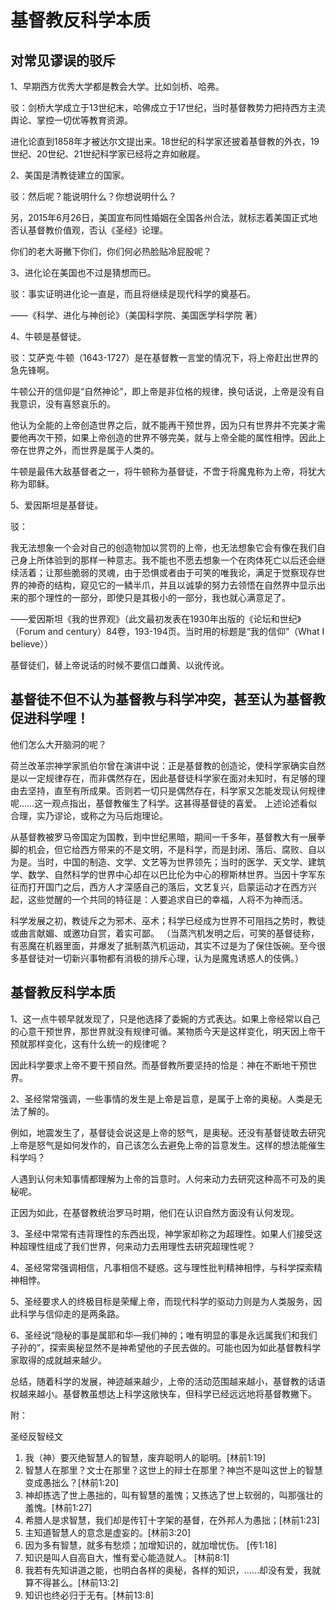 # 基督教反科学本质

## 对常见谬误的驳斥

1、早期西方优秀大学都是教会大学。比如剑桥、哈弗。

驳：剑桥大学成立于13世纪末，哈佛成立于17世纪，当时基督教势力把持西方主流舆论、掌控一切优等教育资源。

进化论直到1858年才被达尔文提出来。18世纪的科学家还披着基督教的外衣，19世纪、20世纪、21世纪科学家已经将之弃如敝屣。

2、美国是清教徒建立的国家。

驳：然后呢？能说明什么？你想说明什么？

另，2015年6月26日，美国宣布同性婚姻在全国各州合法，就标志着美国正式地否认基督教价值观，否认《圣经》论理。

你们的老大哥撇下你们，你们何必热脸贴冷屁股呢？


3、进化论在美国也不过是猜想而已。

驳：事实证明进化论一直是，而且将继续是现代科学的奠基石。

——《科学、进化与神创论》（美国科学院、美国医学科学院 著）


4、牛顿是基督徒。

驳：艾萨克·牛顿（1643-1727）是在基督教一言堂的情况下，将上帝赶出世界的急先锋啊。

牛顿公开的信仰是“自然神论”，即上帝是非位格的规律，换句话说，上帝是没有自我意识，没有喜怒哀乐的。

他认为全能的上帝创造世界之后，就不能再干预世界，因为只有世界并不完美才需要他再次干预，如果上帝创造的世界不够完美，就与上帝全能的属性相悖。因此上帝在世界之外，而世界是属于人类的。

牛顿是最伟大敌基督者之一，将牛顿称为基督徒，不啻于将魔鬼称为上帝，将犹大称为耶稣。


5、爱因斯坦是基督徒。

驳：

我无法想象一个会对自己的创造物加以赏罚的上帝，也无法想象它会有像在我们自己身上所体验到的那样一种意志。我不能也不愿去想象一个在肉体死亡以后还会继续活着；让那些脆弱的灵魂，由于恐惧或者由于可笑的唯我论，满足于觉察现存世界的神奇的结构，窥见它的一鳞半爪，并且以诚挚的努力去领悟在自然界中显示出来的那个理性的一部分，即使只是其极小的一部分，我也就心满意足了。

——爱因斯坦《我的世界观》（此文最初发表在1930年出版的《论坛和世纪》（Forum and century）84卷，193-194页。当时用的标题是“我的信仰”（What I believe））

基督徒们，替上帝说话的时候不要信口雌黄、以讹传讹。



## 基督徒不但不认为基督教与科学冲突，甚至认为基督教促进科学哩！

他们怎么大开脑洞的呢？

荷兰改革宗神学家凯伯尔曾在演讲中说：正是基督教的创造论，使科学家确实自然是以一定规律存在，而非偶然存在，因此基督徒科学家在面对未知时，有足够的理由去坚持，直至有所成果。否则若一切只是偶然存在，科学家又怎能发现认何规律呢……这一观点指出，基督教催生了科学。这甚得基督徒的喜爱。
上述论述看似合理，实乃谬论，或称之为马后炮理论。

从基督教被罗马帝国定为国教，到中世纪黑暗，期间一千多年，基督教大有一展拳脚的机会，但它给西方带来的不是文明，不是科学，而是封闭、落后、腐败、自以为是。当时，中国的制造、文学、文艺等为世界领先；当时的医学、天文学、建筑学、数学、自然科学的世界中心却在以巴比伦为中心的穆斯林世界。当因十字军东征而打开国门之后，西方人才深感自己的落后，文艺复兴，启蒙运动才在西方兴起，这些觉醒的一个共同的特征是：人要追求自已的幸福，人将不为神而活。

科学发展之初，教徒斥之为邪术、巫术；科学已经成为世界不可阻挡之势时，教徒或曲言献媚、或邀功自赏，着实可鄙。 （当蒸汽机发明之后，可笑的基督徒称，有恶魔在机器里面，并爆发了抵制蒸汽机运动，其实不过是为了保住饭碗。至今很多基督徒对一切新兴事物都有消极的排斥心理，认为是魔鬼诱惑人的伎俩。）


## 基督教反科学本质

1、这一点牛顿早就发现了，只是他选择了委婉的方式表达。如果上帝经常以自己的心意干预世界，那世界就没有规律可循。某物质今天是这样变化，明天因上帝干预就那样变化，这有什么统一的规律呢？

因此科学要求上帝不要干预自然。而基督教所要坚持的恰是：神在不断地干预世界。

2、圣经常常强调，一些事情的发生是上帝是旨意，是属于上帝的奥秘。人类是无法了解的。

例如，地震发生了，基督徒会说这是上帝的怒气，是奥秘。还没有基督徒敢去研究上帝是怒气是如何发作的，自己该怎么去避免上帝的旨意发生。这样的想法能催生科学吗？

人遇到认何未知事情都理解为上帝的旨意时。人何来动力去研究这种高不可及的奥秘呢。

正因为如此，在基督教统治罗马时期，他们在认识自然方面没有认何发现。

3、圣经中常常有违背理性的东西出现，神学家却称之为超理性。如果人们接受这种超理性组成了我们世界，何来动力去用理性去研究超理性呢？

4、圣经常常强调相信，凡事相信不疑惑。这与理性批判精神相悖，与科学探索精神相悖。

5、圣经要求人的终极目标是荣耀上帝，而现代科学的驱动力则是为人类服务，因此科学与信仰走的是两条路。

6、圣经说“隐秘的事是属耶和华―我们神的；唯有明显的事是永远属我们和我们子孙的”，探索奥秘显然不是神希望他的子民去做的。可能也因为如此基督教科学家取得的成就越来越少。


总结，随着科学的发展，神迹越来越少，上帝的活动范围越来越小，基督教的话语权越来越小。基督教虽想达上科学这敞快车，但科学已经远远地将基督教撇下。


附：

圣经反智经文

1. 我（神）要灭绝智慧人的智慧，废弃聪明人的聪明。[林前1:19]
2. 智慧人在那里？文士在那里？这世上的辩士在那里？神岂不是叫这世上的智慧变成愚拙么？[林前1:20]
3. 神却拣选了世上愚拙的，叫有智慧的羞愧；又拣选了世上软弱的，叫那强壮的羞愧。[林前1:27]
4. 希腊人是求智慧，我们却是传钉十字架的基督，在外邦人为愚拙；[林前1:23]
5. 主知道智慧人的意念是虚妄的。[林前3:20]
6. 因为多有智慧，就多有愁烦；加增知识的，就加增忧伤。 [传1:18]
7. 知识是叫人自高自大，惟有爱心能造就人。 [林前8:1]
8. 我若有先知讲道之能，也明白各样的奥秘，各样的知识，……却没有爱，我就算不得甚么。[林前13:2]
9. 知识也终必归于无有。[林前13:8]